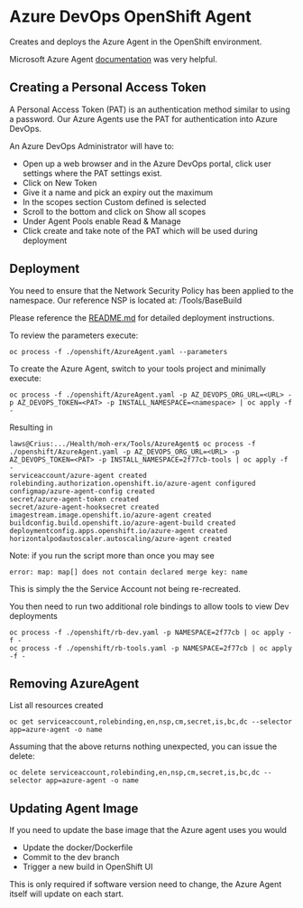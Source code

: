 # Azure DevOps OpenShift Agent

Creates and deploys the Azure Agent in the OpenShift environment.

Microsoft Azure Agent [documentation](https://docs.microsoft.com/en-us/azure/devops/pipelines/agents/docker?view=azure-devops) was very helpful.

## Creating a Personal Access Token

A Personal Access Token (PAT) is an authentication method similar to using a password. Our Azure Agents use the PAT for authentication into Azure DevOps.

An Azure DevOps Administrator will have to:

* Open up a web browser and in the Azure DevOps portal, click user settings where the PAT settings exist.
* Click on New Token
* Give it a name and pick an expiry out the maximum
* In the scopes section Custom defined is selected
* Scroll to the bottom and click on Show all scopes
* Under Agent Pools enable Read & Manage
* Click create and take note of the PAT which will be used during deployment

## Deployment

You need to ensure that the Network Security Policy has been applied to the namespace.  Our reference NSP is located at:
/Tools/BaseBuild

Please reference the [README.md](../BaseBuild/README.md) for detailed deployment instructions.

To review the parameters execute:

```console
oc process -f ./openshift/AzureAgent.yaml --parameters
```

To create the Azure Agent, switch to your tools project and minimally execute:

```console
oc process -f ./openshift/AzureAgent.yaml -p AZ_DEVOPS_ORG_URL=<URL> -p AZ_DEVOPS_TOKEN=<PAT> -p INSTALL_NAMESPACE=<namespace> | oc apply -f -
```

Resulting in

```console
laws@Crius:.../Health/moh-erx/Tools/AzureAgent$ oc process -f ./openshift/AzureAgent.yaml -p AZ_DEVOPS_ORG_URL=<URL> -p AZ_DEVOPS_TOKEN=<PAT> -p INSTALL_NAMESPACE=2f77cb-tools | oc apply -f -
serviceaccount/azure-agent created
rolebinding.authorization.openshift.io/azure-agent configured
configmap/azure-agent-config created
secret/azure-agent-token created
secret/azure-agent-hooksecret created
imagestream.image.openshift.io/azure-agent created
buildconfig.build.openshift.io/azure-agent-build created
deploymentconfig.apps.openshift.io/azure-agent created
horizontalpodautoscaler.autoscaling/azure-agent created
```

Note:  if you run the script more than once you may see

```console
error: map: map[] does not contain declared merge key: name
```

This is simply the the Service Account not being re-recreated.

You then need to run two additional role bindings to allow tools to view Dev deployments

```console
oc process -f ./openshift/rb-dev.yaml -p NAMESPACE=2f77cb | oc apply -f -
oc process -f ./openshift/rb-tools.yaml -p NAMESPACE=2f77cb | oc apply -f -
```

## Removing AzureAgent

List all resources created

```console
oc get serviceaccount,rolebinding,en,nsp,cm,secret,is,bc,dc --selector app=azure-agent -o name
```

Assuming that the above returns nothing unexpected, you can issue the delete:

```console
oc delete serviceaccount,rolebinding,en,nsp,cm,secret,is,bc,dc --selector app=azure-agent -o name
```

## Updating Agent Image

If you need to update the base image that the Azure agent uses you would

* Update the docker/Dockerfile
* Commit to the dev branch
* Trigger a new build in OpenShift UI

This is only required if software version need to change, the Azure Agent itself will update on each start.
